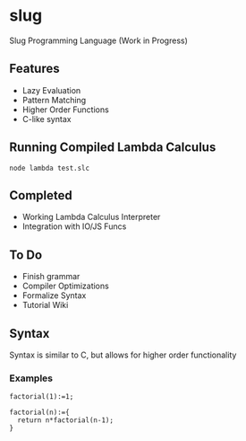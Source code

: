 # slug
Slug Programming Language (Work in Progress)

## Features
- Lazy Evaluation
- Pattern Matching
- Higher Order Functions
- C-like syntax

## Running Compiled Lambda Calculus
```
node lambda test.slc
```


## Completed
- Working Lambda Calculus Interpreter
- Integration with IO/JS Funcs

## To Do
- Finish grammar
- Compiler Optimizations
- Formalize Syntax
- Tutorial Wiki


## Syntax
Syntax is similar to C, but allows for higher order functionality

### Examples

```
factorial(1):=1;

factorial(n):={
  return n*factorial(n-1);
}
```
